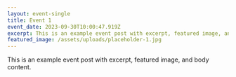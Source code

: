 ```yaml
---
layout: event-single
title: Event 1
event_date: 2023-09-30T10:00:47.919Z
excerpt: This is an example event post with excerpt, featured image, and body content.
featured_image: /assets/uploads/placeholder-1.jpg
---
```

This is an example event post with excerpt, featured image, and body content.